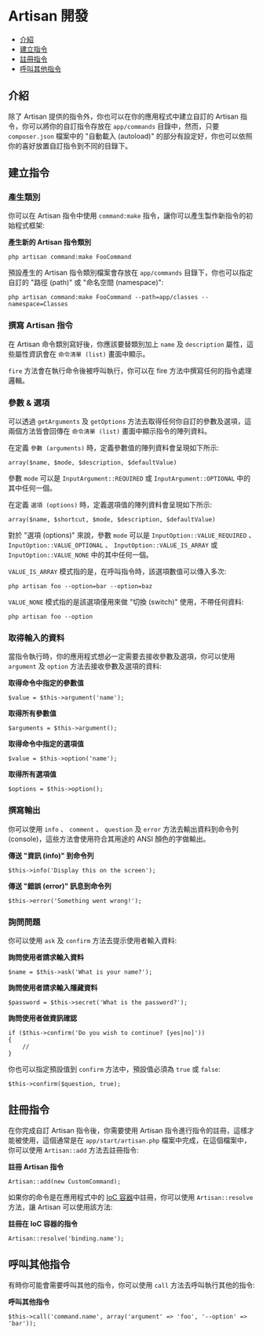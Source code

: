 # Artisan 開發

- [介紹](#introduction)
- [建立指令](#building-a-command)
- [註冊指令](#registering-commands)
- [呼叫其他指令](#calling-other-commands)

<a name="introduction"></a>
## 介紹

除了 Artisan 提供的指令外，你也可以在你的應用程式中建立自訂的 Artisan 指令，你可以將你的自訂指令存放在 `app/commands` 目錄中，然而，只要 `composer.json` 檔案中的 "自動載入 (autoload)" 的部分有設定好，你也可以依照你的喜好放置自訂指令到不同的目錄下。

<a name="building-a-command"></a>
## 建立指令

### 產生類別

你可以在 Artisan 指令中使用 `command:make` 指令，讓你可以產生製作新指令的初始程式框架:

**產生新的 Artisan 指令類別**

	php artisan command:make FooCommand

預設產生的 Artisan 指令類別檔案會存放在 `app/commands` 目錄下，你也可以指定自訂的 "路徑 (path)" 或 "命名空間 (namespace)":

	php artisan command:make FooCommand --path=app/classes --namespace=Classes

### 撰寫 Artisan 指令

在 Artisan 命令類別寫好後，你應該要替類別加上 `name` 及 `description` 屬性，這些屬性資訊會在 `命令清單 (list)` 畫面中顯示。

`fire` 方法會在執行命令後被呼叫執行，你可以在 fire 方法中撰寫任何的指令處理邏輯。

### 參數 & 選項

可以透過 `getArguments` 及 `getOptions` 方法去取得任何你自訂的參數及選項，這兩個方法皆會回傳在 `命令清單 (list)` 畫面中顯示指令的陣列資料。

在定義 `參數 (arguments)` 時，定義參數值的陣列資料會呈現如下所示:

	array($name, $mode, $description, $defaultValue)

參數 `mode` 可以是 `InputArgument::REQUIRED` 或 `InputArgument::OPTIONAL` 中的其中任何一個。

在定義 `選項 (options)` 時，定義選項值的陣列資料會呈現如下所示:

	array($name, $shortcut, $mode, $description, $defaultValue)

對於 "選項 (options)" 來說，參數 `mode` 可以是 `InputOption::VALUE_REQUIRED` 、 `InputOption::VALUE_OPTIONAL` 、 `InputOption::VALUE_IS_ARRAY` 或 `InputOption::VALUE_NONE` 中的其中任何一個。

`VALUE_IS_ARRAY` 模式指的是，在呼叫指令時，該選項數值可以傳入多次:

	php artisan foo --option=bar --option=baz

`VALUE_NONE` 模式指的是該選項僅用來做 "切換 (switch)" 使用，不帶任何資料:

	php artisan foo --option

### 取得輸入的資料

當指令執行時，你的應用程式想必一定需要去接收參數及選項，你可以使用 `argument` 及 `option` 方法去接收參數及選項的資料:

**取得命令中指定的參數值**

	$value = $this->argument('name');

**取得所有參數值**

	$arguments = $this->argument();

**取得命令中指定的選項值**

	$value = $this->option('name');

**取得所有選項值**

	$options = $this->option();

### 撰寫輸出

你可以使用 `info` 、 `comment` 、 `question` 及 `error` 方法去輸出資料到命令列 (console)，這些方法會使用符合其用途的 ANSI 顏色的字做輸出。

**傳送 "資訊 (info)" 到命令列**

	$this->info('Display this on the screen');

**傳送 "錯誤 (error)" 訊息到命令列**

	$this->error('Something went wrong!');

### 詢問問題

你可以使用 `ask` 及 `confirm` 方法去提示使用者輸入資料:

**詢問使用者請求輸入資料**

	$name = $this->ask('What is your name?');

**詢問使用者請求輸入隱藏資料**

	$password = $this->secret('What is the password?');

**詢問使用者做資訊確認**

	if ($this->confirm('Do you wish to continue? [yes|no]'))
	{
		//
	}

你也可以指定預設值到 `confirm` 方法中，預設值必須為 `true` 或 `false`:

	$this->confirm($question, true);

<a name="registering-commands"></a>
## 註冊指令

在你完成自訂 Artisan 指令後，你需要使用 Artisan 指令進行指令的註冊，這樣才能被使用，這個通常是在 `app/start/artisan.php` 檔案中完成，在這個檔案中，你可以使用 `Artisan::add` 方法去註冊指令:

**註冊 Artisan 指令**

	Artisan::add(new CustomCommand);

如果你的命令是在應用程式中的 [IoC 容器](/docs/ioc)中註冊，你可以使用 `Artisan::resolve` 方法，讓 Artisan 可以使用該方法:

**註冊在 IoC 容器的指令**

	Artisan::resolve('binding.name');

<a name="calling-other-commands"></a>
## 呼叫其他指令

有時你可能會需要呼叫其他的指令，你可以使用 `call` 方法去呼叫執行其他的指令:

**呼叫其他指令**

	$this->call('command.name', array('argument' => 'foo', '--option' => 'bar'));
